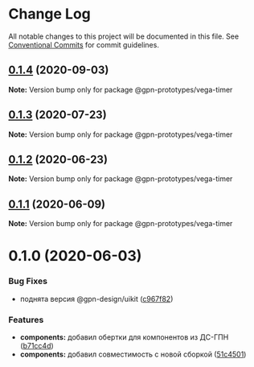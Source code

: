 # Change Log

All notable changes to this project will be documented in this file.
See [Conventional Commits](https://conventionalcommits.org) for commit guidelines.

## [0.1.4](https://github.com/gpn-prototypes/vega-ui/compare/@gpn-prototypes/vega-timer@0.1.3...@gpn-prototypes/vega-timer@0.1.4) (2020-09-03)

**Note:** Version bump only for package @gpn-prototypes/vega-timer





## [0.1.3](https://github.com/gpn-prototypes/vega-ui/compare/@gpn-prototypes/vega-timer@0.1.2...@gpn-prototypes/vega-timer@0.1.3) (2020-07-23)

**Note:** Version bump only for package @gpn-prototypes/vega-timer





## [0.1.2](https://github.com/gpn-prototypes/vega-ui/compare/@gpn-prototypes/vega-timer@0.1.1...@gpn-prototypes/vega-timer@0.1.2) (2020-06-23)

**Note:** Version bump only for package @gpn-prototypes/vega-timer





## [0.1.1](https://github.com/gpn-prototypes/vega-ui/compare/@gpn-prototypes/vega-timer@0.1.0...@gpn-prototypes/vega-timer@0.1.1) (2020-06-09)

**Note:** Version bump only for package @gpn-prototypes/vega-timer





# 0.1.0 (2020-06-03)

### Bug Fixes

- поднята версия @gpn-design/uikit ([c967f82](https://github.com/gpn-prototypes/vega-ui/commit/c967f82311880766aa19dfa0e67717eb0ca0068f))

### Features

- **components:** добавил обертки для компонентов из ДС-ГПН ([b71cc4d](https://github.com/gpn-prototypes/vega-ui/commit/b71cc4da5e178fff946c8786cf15c44ec9f761ed))
- **components:** добавил совместимость с новой сборкой ([51c4501](https://github.com/gpn-prototypes/vega-ui/commit/51c450197935794d6d539116a40e450f2b54a261))
